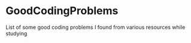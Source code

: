# GoodCodingProblems
List of some good coding problems I found from various resources while studying
